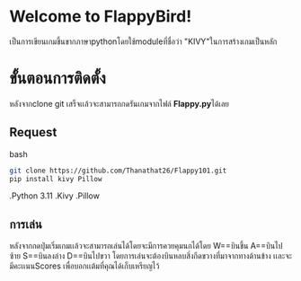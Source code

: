 # Welcome to FlappyBird!

เป็นการเขียนเกมขึ้นขากภาษาpythonโดยใช้moduleที่ชื่อว่า "KIVY"ในการสร้างเกมเป็นหลัก

# ขั้นตอนการติดตั้ง

หลังจากclone git เสร็จเเล้วจะสามารถกดรันเกมจากไฟล์ **Flappy.py**ได้เลย

## Request
bash

```bash
git clone https://github.com/Thanathat26/Flappy101.git
pip install kivy Pillow
```
.Python 3.11
.Kivy
.Pillow

## การเล่น

หลังจากกดปุ่มเริ่มเกมเเล้วจะสามารถเล่นได้โดยจะมีการควยคุมนกได้โดย
W==บินขึ้น
A==บินไปซ้าย
S==บินลงล่าง
D==บินไปขวา
โดยการเล่นจะต้องบินหลบสิ่งกีดขวางที่มาจากทางด้านข้าง
เเละจะมีคะเเนนScores เพื่อบอกเเต้มที่คุณได้เก็บเหรียญไว้

